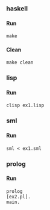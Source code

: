 ### haskell
#### Run
```
make
```
#### Clean
```
make clean
```

### lisp
#### Run
```
clisp ex1.lisp
```

### sml
#### Run
```
sml < ex1.sml
```

### prolog
#### Run
```
prolog
[ex2.pl].
main.
```
